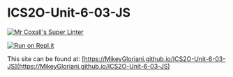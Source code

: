 # ICS2O-Unit-6-03-JS

[![Mr Coxall's Super Linter](https://github.com/MikeyGloriani/ICS2O-Unit-6-03-JS/workflows/Mr%20Coxall's%20Super%20Linter/badge.svg)](https://github.com/MikeyGloriani/ICS2O-Unit-6-03-JS/actions/)

[![Run on Repl.it](https://repl.it/badge/github/MikeyGloriani/ICS2O-Unit-6-03-JS)](https://repl.it/github/MikeyGloriani/ICS2O-Unit-6-03-JS)

This site can be found at: [https://MikeyGloriani.github.io/ICS2O-Unit-6-03-JS](https://MikeyGloriani.github.io/ICS2O-Unit-6-03-JS)

